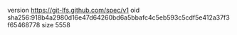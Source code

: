 version https://git-lfs.github.com/spec/v1
oid sha256:918b4a2980d16e47d64260bd6a5bbafc4c5eb593c5cdf5e412a37f3f65468778
size 5558
